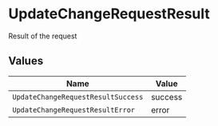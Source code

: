 # UpdateChangeRequestResult

Result of the request


## Values

| Name                               | Value                              |
| ---------------------------------- | ---------------------------------- |
| `UpdateChangeRequestResultSuccess` | success                            |
| `UpdateChangeRequestResultError`   | error                              |